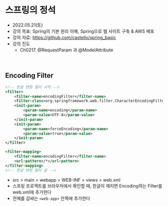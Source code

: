 
# 스프링의 정석
- 2022.05.21(토)
- 강의 목표: Spring의 기본 원리 이해, Spring으로 웹 사이트 구축 & AWS 배포
- 강의 자료: https://github.com/castello/spring_basic
- 강의 진도 
	- Ch0217. @RequestParam 과 @ModelAttribute

<br>

## Encoding Filter 
```xml
<!-- 한글 변환 필터 시작 -->
<filter>
	<filter-name>encodingFilter</filter-name>
	<filter-class>org.springframework.web.filter.CharacterEncodingFilter</filter-class>
	<init-param>
		<param-name>encoding</param-name>
		<param-value>UTF-8</param-value>
	</init-param>
	<init-param>
		<param-name>forceEncoding</param-name>
		<param-value>true</param-value>
	</init-param>
</filter>

<filter-mapping>
	<filter-name>encodingFilter</filter-name>
	<url-pattern>/*</url-pattern>
</filter-mapping>
<!-- 한글 변환 필터 끝 -->
```
- src > main > webapp > WEB-INF > views > web.xml
- 스프링 프로젝트를 브라우저에서 확인할 때, 한글이 깨지면 Encoding하는 Filter를 web.xml에 추가한다
- 전체를 감싸는 `<web-app>` 안쪽에 추가한다